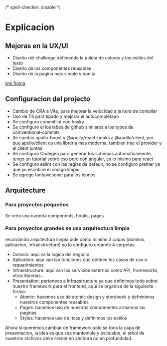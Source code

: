 /* spell-checker: disable */
# Explicacion

## Mejoras en la UX/UI

- Diseño del challenge definiendo la paleta de colores y los estilos del texto
- Diseño de los componentes reusables
- Diseño de la pagina mas simple y bonita

[link figma](https://www.figma.com/file/PJH2dbcKebBW6qOCvwECD5/Kimche-Challenge?node-id=0%3A1)

## Configuracion del projecto
- Cambio de CRA a Vite, para mejorar la velocidad a  la hora de compilar
- Uso de TS para tipado y mejorar el autocompletado
- Se configuro commitlint con husky
- Se configuro el los labes de github similares a los types de comventional-commits
- Se cambio apollo-boost y @apollo/react-hooks a @apollo/client, por que apollo/client es una libreria mas moderna, tambien trae el provider y el client juntas
- Se configuro Codegen para generar los schemas automaticamente, tengo un [tutorial](https://blog.jimynicanor.com/posts/angular-graphql) sobre eso pero con angular, es lo mismo para react
- Se configuro eslint con las reglas de default, no se configuro prettier ya que yo escribire el codigo limpio
- Se agrego fontawesome para los iconos

## Arquitecture
### Para proyectos pequeños
Se crea una carpeta components, hooks, pages
### Para proyectos grandes se usa arquitectura limpia
recordando arquitectura limpia pide como minimo 3 capas (dominio, aplicacion, infraestructure) yo lo configuro creando 4 carpetas:
- Domain: aqui va la logica del negocio
- Aplication: aqui van  las funciones que definen los casos de uso o requerimientos
- Infraestructure: aqui van los servicios externos como API, frameworks, otras librerias...
- Presentation: pertenece a Infraestructure ya que definimos todo sobre nuestro framework para el frontend, aqui se organiza de la siguiente forma:
  - Atomic: hacemos uso de atomic design y storybook y defninimos nuestros componentes reusables
  - Pages: hacemos uso de nuestros componentes armamos las paginas
  - Styles: hacemos uso de Itcss y definimos los estilos

Ahora si queremos cambiar de framework solo se toca la capa de presentacion, la idea es que sea mantenible y escalable, el arbol de nuestros archivos deve crecer en anchura no en profundidad.


    